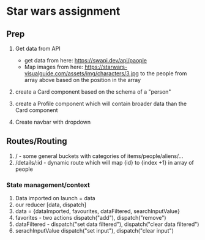 # Star wars assignment

## Prep

1. Get data from API

   - get data from here: https://swapi.dev/api/paople
   - Map images from here: https://starwars-visualguide.com/assets/img/characters/3.jpg to the people from array above based on the position in the array

2. create a Card component based on the schema of a "person"
3. create a Profile component which will contain broader data than the Card component
4. Create navbar with dropdown

## Routes/Routing

1. / - some general buckets with categories of items/people/aliens/...
2. /details/:id - dynamic route which will map {id} to {index +1} in array of people

### State management/context

1. Data imported on launch = data
2. our reducer [data, dispatch]
3. data = {dataImported, favourites, dataFiltered, searchInputValue}
4. favorites - two actions dispatch("add"), dispatch("remove")
5. dataFiltered - dispatch("set data filtered"), dispatch("clear data filtered")
6. serachInputValue dispatch("set input"), dispatch("clear input")
